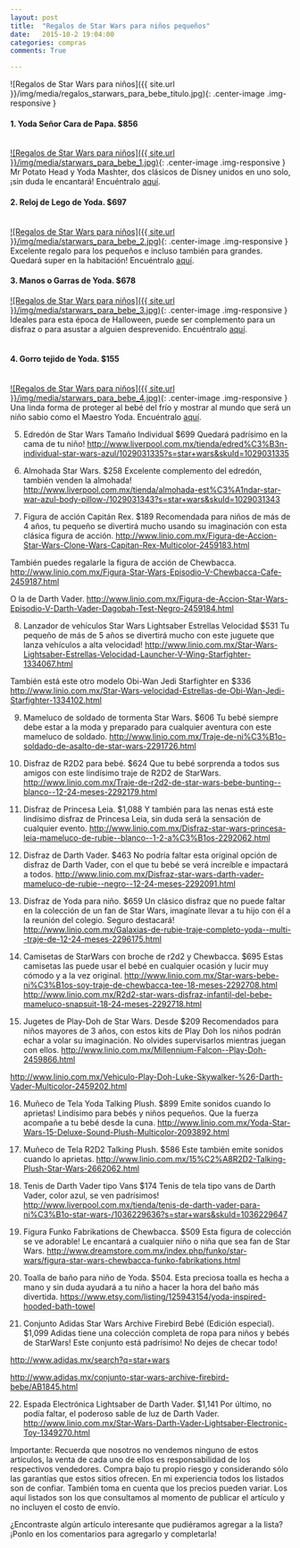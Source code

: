 ```yaml
---
layout: post
title:  "Regalos de Star Wars para niños pequeños"
date:   2015-10-2 19:04:00
categories: compras
comments: True

---
```

![Regalos de Star Wars para niños]({{ site.url }}/img/media/regalos_starwars_para_bebe_titulo.jpg){: .center-image .img-responsive }
<br>
<h4>1.	Yoda Señor Cara de Papa. $856</h4><br>
<a href="http://www.linio.com.mx/Disney-Star-Wars-Yoda-Mashter-juguete-Mr.-Potato-Head-1331909.html">![Regalos de Star Wars para niños]({{ site.url }}/img/media/starwars_para_bebe_1.jpg)</a>{: .center-image .img-responsive }
Mr Potato Head y Yoda Mashter, dos clásicos de Disney unidos en uno solo, ¡sin duda le encantará!
Encuéntralo <a href="http://www.linio.com.mx/Disney-Star-Wars-Yoda-Mashter-juguete-Mr.-Potato-Head-1331909.html">aquí</a>.


<br>
<h4>2.	Reloj de Lego de Yoda. $697</h4><br>
<a href="http://www.liverpool.com.mx/tienda/reloj-lego-beige/1004580903?s=star+wars&skuId=1004580903">![Regalos de Star Wars para niños]({{ site.url }}/img/media/starwars_para_bebe_2.jpg)</a>{: .center-image .img-responsive }
Excelente regalo para los pequeños e incluso también para grandes. Quedará super en la habitación!
Encuéntralo <a href="http://www.liverpool.com.mx/tienda/reloj-lego-beige/1004580903?s=star+wars&skuId=1004580903">aquí</a>.

<br>
<h4>3.	Manos o Garras de Yoda. $678</h4>
<a href="http://www.linio.com.mx/Star-wars-la-venganza-de-los-sith-disfraz-yoda-deluxe-manos--verde--talla-2292047.html">![Regalos de Star Wars para niños]({{ site.url }}/img/media/starwars_para_bebe_3.jpg)</a>{: .center-image .img-responsive }
Ideales para esta época de Halloween, puede ser complemento para un disfraz o para asustar a alguien desprevenido.
Encuéntralo <a href="http://www.linio.com.mx/Star-wars-la-venganza-de-los-sith-disfraz-yoda-deluxe-manos--verde--talla-2292047.html">aquí</a>.
<br>


<br>
<h4>4.	Gorro tejido de Yoda. $155</h4><br>
<a href="http://www.linio.com.mx/Gorro-Tejido-De-Estambre-Maestro-Yoda-De-Star-Wars-1463338.html">![Regalos de Star Wars para niños]({{ site.url }}/img/media/starwars_para_bebe_4.jpg)</a>{: .center-image .img-responsive }
Una linda forma de proteger al bebé del frío y mostrar al mundo que será un niño sabio como el Maestro Yoda.
Encuéntralo <a href="http://www.linio.com.mx/Gorro-Tejido-De-Estambre-Maestro-Yoda-De-Star-Wars-1463338.html">aquí</a>.


5.	Edredón de Star Wars Tamaño Individual $699
Quedará padrísimo en la cama de tu niño! 
http://www.liverpool.com.mx/tienda/edred%C3%B3n-individual-star-wars-azul/1029031335?s=star+wars&skuId=1029031335

6.	Almohada Star Wars. $258
Excelente complemento del edredón, también venden la almohada! 
http://www.liverpool.com.mx/tienda/almohada-est%C3%A1ndar-star-war-azul-body-pillow-/1029031343?s=star+wars&skuId=1029031343


7.	Figura de acción Capitán Rex. $189
Recomendada para niños de más de 4 años, tu pequeño se divertirá mucho usando su imaginación con esta clásica figura de acción.
http://www.linio.com.mx/Figura-de-Accion-Star-Wars-Clone-Wars-Capitan-Rex-Multicolor-2459183.html

También puedes regalarle la figura de acción de Chewbacca.
http://www.linio.com.mx/Figura-Star-Wars-Episodio-V-Chewbacca-Cafe-2459187.html

O la de Darth Vader.
http://www.linio.com.mx/Figura-de-Accion-Star-Wars-Episodio-V-Darth-Vader-Dagobah-Test-Negro-2459184.html


8.	Lanzador de vehículos Star Wars Lightsaber Estrellas Velocidad $531
Tu pequeño de más de 5 años se divertirá mucho con este juguete que lanza vehículos a alta velocidad!
http://www.linio.com.mx/Star-Wars-Lightsaber-Estrellas-Velocidad-Launcher-V-Wing-Starfighter-1334067.html

También está este otro modelo Obi-Wan Jedi Starfighter en $336
http://www.linio.com.mx/Star-Wars-velocidad-Estrellas-de-Obi-Wan-Jedi-Starfighter-1334102.html


9.	Mameluco de soldado de tormenta Star Wars. $606
Tu bebé siempre debe estar a la moda y preparado para cualquier aventura con este mameluco de soldado.
http://www.linio.com.mx/Traje-de-ni%C3%B1o-soldado-de-asalto-de-star-wars-2291726.html

10.	Disfraz de R2D2 para bebé. $624
Que tu bebé sorprenda a todos sus amigos con este lindísimo traje de R2D2 de StarWars.
http://www.linio.com.mx/Traje-de-r2d2-de-star-wars-bebe-bunting--blanco--12-24-meses-2292179.html

11.	Disfraz de Princesa Leia. $1,088 
Y también para las nenas está este lindísimo disfraz de Princesa Leia, sin duda será la sensación de cualquier evento.
http://www.linio.com.mx/Disfraz-star-wars-princesa-leia-mameluco-de-rubie--blanco--1-2-a%C3%B1os-2292062.html

12.	Disfraz de Darth Vader. $463
No podría faltar esta original opción de disfraz de Darth Vader, con el que tu bebé se verá increíble e impactará a todos.
http://www.linio.com.mx/Disfraz-star-wars-darth-vader-mameluco-de-rubie--negro--12-24-meses-2292091.html

13.	Disfraz de Yoda para niño. $659
Un clásico disfraz que no puede faltar en la colección de un fan de Star Wars, imagínate llevar a tu hijo con él a la reunión del colegio. Seguro destacará!
http://www.linio.com.mx/Galaxias-de-rubie-traje-completo-yoda--multi--traje-de-12-24-meses-2296175.html


14.	Camisetas de StarWars con broche de r2d2 y Chewbacca. $695
Estas camisetas las puede usar el bebé en cualquier ocasión y lucir muy cómodo y a la vez original.
http://www.linio.com.mx/Star-wars-bebe-ni%C3%B1os-soy-traje-de-chewbacca-tee-18-meses-2292708.html
http://www.linio.com.mx/R2d2-star-wars-disfraz-infantil-del-bebe-mameluco-snapsuit-18-24-meses-2292718.html

15.	Jugetes de Play-Doh de Star Wars. Desde $209
Recomendados para niños mayores de 3 años, con estos kits de Play Doh los niños podrán echar a volar su imaginación. No olvides supervisarlos mientras juegan con ellos.
http://www.linio.com.mx/Millennium-Falcon--Play-Doh-2459866.html

http://www.linio.com.mx/Vehiculo-Play-Doh-Luke-Skywalker-%26-Darth-Vader-Multicolor-2459202.html

16.	Muñeco de Tela Yoda Talking Plush. $899
Emite sonidos cuando lo aprietas! Lindísimo para bebés y niños pequeños. Que la fuerza acompañe a tu bebé desde la cuna.
http://www.linio.com.mx/Yoda-Star-Wars-15-Deluxe-Sound-Plush-Multicolor-2093892.html

17.	Muñeco de Tela R2D2 Talking Plush. $586
Este también emite sonidos cuando lo aprietas. 
http://www.linio.com.mx/15%C2%A8R2D2-Talking-Plush-Star-Wars-2662062.html 

18.	Tenis de Darth Vader tipo Vans $174
Tenis de tela tipo vans de Darth Vader, color azul, se ven padrísimos!
http://www.liverpool.com.mx/tienda/tenis-de-darth-vader-para-ni%C3%B1o-star-wars-/1036229636?s=star+wars&skuId=1036229647

19.	Figura Funko Fabrikations de Chewbacca. $509
Esta figura de colección se ve adorable! Le encantará a cualquier niño o niña que sea fan de Star Wars.
http://www.dreamstore.com.mx/index.php/funko/star-wars/figura-star-wars-chewbacca-funko-fabrikations.html

20.	Toalla de baño para niño de Yoda. $504.
Esta preciosa toalla es hecha a mano y sin duda ayudará a tu niño a hacer la hora del baño más divertida.
https://www.etsy.com/listing/125943154/yoda-inspired-hooded-bath-towel

21.	Conjunto Adidas Star Wars Archive Firebird Bebé (Edición especial). $1,099
Adidas tiene una colección completa de ropa para niños y bebés de StarWars! Este conjunto está padrísimo! No dejes de checar todo!

http://www.adidas.mx/search?q=star+wars

http://www.adidas.mx/conjunto-star-wars-archive-firebird-bebe/AB1845.html

22.	Espada Electrónica Lightsaber de Darth Vader. $1,141
Por último, no podía faltar, el poderoso sable de luz de Darth Vader. 
http://www.linio.com.mx/Star-Wars-Darth-Vader-Lightsaber-Electronic-Toy-1349270.html

Importante: Recuerda que nosotros no vendemos ninguno de estos artículos, la venta de cada uno de ellos es responsabilidad de los respectivos vendedores. Compra bajo tu propio riesgo y considerando sólo las garantías que estos sitios ofrecen. En mi experiencia todos los listados son de confiar. 
También toma en cuenta que los precios pueden variar. Los aquí listados son los que consultamos al momento de publicar el artículo y no incluyen el costo de envío.

¿Encontraste algún artículo interesante que pudiéramos agregar a la lista? ¡Ponlo en los comentarios para agregarlo y completarla!




